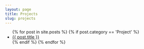 ```yaml
---
layout: page
title: Projects
slug: projects
---
```


<div class="g one-whole" markdown="1">

<ul class="block-list text--center">
{% for post in site.posts %}
    {% if post.category == 'Project' %}
        <li>
            <a href="{{ post.url }}" class="link-complex">
                <span class="gamma">{{ post.title }}</span><br/>
            </a>
        </li>
    {% endif %}
{% endfor %}
</ul>

</div>